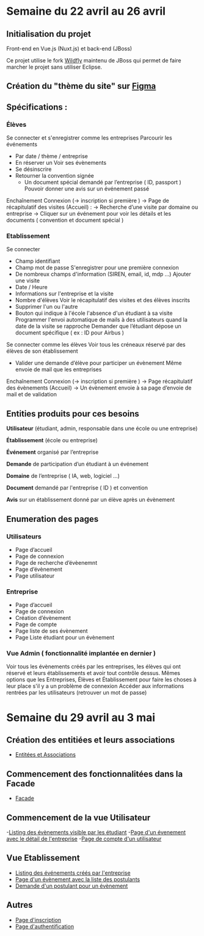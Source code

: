 # Semaine du 22 avril au 26 avril

## Initialisation du projet 

Front-end en Vue.js (Nuxt.js) et back-end (JBoss)

Ce projet utilise le fork [Wildfly](https://github.com/wildfly/wildfly) maintenu de JBoss qui permet de faire marcher le projet sans utiliser Eclipse.

## Création du "thème du site" sur [Figma](https://www.figma.com/file/HR0hwzph2oeCbt7P2aPQkL/appli_web?type=design&node-id=0%3A1&mode=design&t=iQpcZF4FbKFyWKLn-1)

## Spécifications : 

### Élèves 

Se connecter et s'enregistrer comme les entreprises
Parcourir les événements
- Par date / thème / entreprise
- En réserver un
Voir ses évènements
- Se désinscrire
- Retourner la convention signée
	- Un document spécial demandé par l’entreprise ( ID, passport )
Pouvoir donner une avis sur un événement passé

Enchaînement
Connexion (→ inscription si première ) →  Page de récapitulatif des visites (Accueil) :
→ Recherche d’une visite par domaine ou entreprise
→ Cliquer sur un événement pour voir les détails et les documents ( convention et document spécial )


### Etablissement


Se connecter
- Champ identifiant
- Champ mot de passe
S'enregistrer pour une première connexion
- De nombreux champs d'information (SIREN, email, id, mdp ...)
Ajouter une visite
- Date / Heure
- Informations sur l'entreprise et la visite
- Nombre d'élèves
Voir le récapitulatif des visites et des élèves inscrits
- Supprimer l'un ou l'autre
- Bouton qui indique à l'école l'absence d'un étudiant à sa visite
Programmer l'envoi automatique de mails à des utilisateurs quand la date de la visite se rapproche
Demander que l’étudiant dépose un document spécifique ( ex : ID pour Airbus )

Se connecter comme les élèves
Voir tous les créneaux réservé par des élèves de son établissement
- Valider une demande d’élève pour participer un évènement
Même envoie de mail que les entreprises

Enchaînement 
Connexion (→ inscription si première ) → Page récapitulatif des évènements  (Accueil)
→ Un évènement envoie à sa page d’envoie de mail et de validation

## Entities produits pour ces besoins

**Utilisateur** (étudiant, admin, responsable dans une école ou une entreprise) 

**Établissement** (école ou entreprise) 

**Événement** organisé par l’entreprise 

**Demande** de participation d’un étudiant à un événement 

**Domaine** de l’entreprise ( IA, web, logiciel …)

**Document** demandé par l'entreprise ( ID ) et convention

**Avis** sur un établissement donné par un élève après un évènement

## Enumeration des pages

### Utilisateurs

- Page d’accueil
- Page de connexion
- Page de recherche d’évèenemnt
- Page d’évènement
- Page utilisateur

### Entreprise

- Page d’accueil
- Page de connexion
- Création d’évènement
- Page de compte
- Page liste de ses évènement
- Page Liste étudiant pour un évènement

### Vue Admin ( fonctionnalité implantée en dernier )

Voir tous les évènements créés par les entreprises, les élèves qui ont réservé et leurs établissements et avoir tout contrôle dessus.
Mêmes options que les Entreprises, Élèves et Établissement pour faire les choses à leur place s'il y a un problème de connexion
Accéder aux informations rentrées par les utilisateurs (retrouver un mot de passe)

# Semaine du 29 avril au 3 mai

## Création des entitiées et leurs associations

- [Entitées et Associations](back/src/main/java/modele/)

## Commencement des fonctionnalitées dans la Facade

- [Facade](back/src/main/java/vue/)

## Commencement de la vue Utilisateur

-[Listing des évènements visible par les étudiant](front/pages/etudiants/evenement/evenement.vue)
-[Page d'un évenement avec le détail de l'entreprise](front/pages/etudiants/evenement/[id].vue)
-[Page de compte d'un utilisateur](front/pages/etudiants/[id].vue)

## Vue Etablissement

- [Listing des événements créés par l'entreprise](front/pages/etablissement/evenements.vue)
- [Page d'un évènement avec la liste des postulants](front/pages/etablissement/evenement/[id].vue)
- [Demande d'un postulant pour un évènement](front/pages/etablissement/demande/[id].vue)

## Autres

- [Page d'inscription](front/pages/auth/login.vue)
- [Page d'authentification](front/pages/auth/signup.vue)
